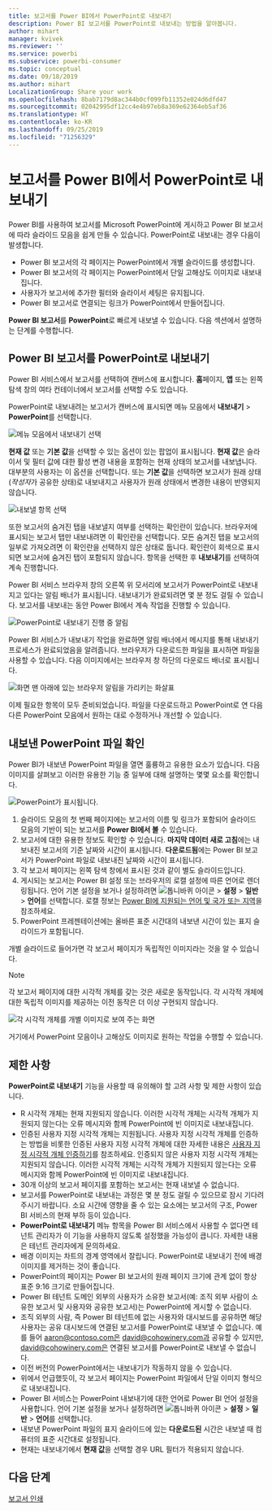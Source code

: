 ```yaml
---
title: 보고서를 Power BI에서 PowerPoint로 내보내기
description: Power BI 보고서를 PowerPoint로 내보내는 방법을 알아봅니다.
author: mihart
manager: kvivek
ms.reviewer: ''
ms.service: powerbi
ms.subservice: powerbi-consumer
ms.topic: conceptual
ms.date: 09/18/2019
ms.author: mihart
LocalizationGroup: Share your work
ms.openlocfilehash: 8bab7179d8ac344b0cf099fb11352e024d6dfd47
ms.sourcegitcommit: 02042995df12cc4e4b97eb8a369e62364eb5af36
ms.translationtype: HT
ms.contentlocale: ko-KR
ms.lasthandoff: 09/25/2019
ms.locfileid: "71256329"
---
```

# <a name="export-reports-from-power-bi-to-powerpoint"></a>보고서를 Power BI에서 PowerPoint로 내보내기
Power BI를 사용하여 보고서를 Microsoft PowerPoint에 게시하고 Power BI 보고서에 따라 슬라이드 모음을 쉽게 만들 수 있습니다. PowerPoint로 내보내는 경우 다음이 발생합니다.

* Power BI 보고서의 각 페이지는 PowerPoint에서 개별 슬라이드를 생성합니다.
* Power BI 보고서의 각 페이지는 PowerPoint에서 단일 고해상도 이미지로 내보내집니다.
* 사용자가 보고서에 추가한 필터와 슬라이서 세팅은 유지됩니다.
* Power BI 보고서로 연결되는 링크가 PowerPoint에서 만들어집니다.

**Power BI 보고서**를 **PowerPoint**로 빠르게 내보낼 수 있습니다. 다음 섹션에서 설명하는 단계를 수행합니다.

## <a name="export-your-power-bi-report-to-powerpoint"></a>Power BI 보고서를 PowerPoint로 내보내기
Power BI 서비스에서 보고서를 선택하여 캔버스에 표시합니다. **홈**페이지, **앱** 또는 왼쪽 탐색 창의 여타 컨테이너에서 보고서를 선택할 수도 있습니다.

PowerPoint로 내보내려는 보고서가 캔버스에 표시되면 메뉴 모음에서 **내보내기** > **PowerPoint**를 선택합니다.

![메뉴 모음에서 내보내기 선택](media/end-user-powerpoint/power-bi-export.png)

**현재 값** 또는 **기본 값**을 선택할 수 있는 옵션이 있는 팝업이 표시됩니다. **현재 값**은 슬라이서 및 필터 값에 대한 활성 변경 내용을 포함하는 현재 상태의 보고서를 내보냅니다. 대부분의 사용자는 이 옵션을 선택합니다. 또는 **기본 값**을 선택하면 보고서가 원래 상태(*작성자*가 공유한 상태)로 내보내지고 사용자가 원래 상태에서 변경한 내용이 반영되지 않습니다.

![내보낼 항목 선택](media/end-user-powerpoint/power-bi-current-values.png)
 
또한 보고서의 숨겨진 탭을 내보낼지 여부를 선택하는 확인란이 있습니다. 브라우저에 표시되는 보고서 탭만 내보내려면 이 확인란을 선택합니다. 모든 숨겨진 탭을 보고서의 일부로 가져오려면 이 확인란을 선택하지 않은 상태로 둡니다. 확인란이 회색으로 표시되면 보고서에 숨겨진 탭이 포함되지 않습니다. 항목을 선택한 후 **내보내기**를 선택하여 계속 진행합니다.

Power BI 서비스 브라우저 창의 오른쪽 위 모서리에 보고서가 PowerPoint로 내보내지고 있다는 알림 배너가 표시됩니다. 내보내기가 완료되려면 몇 분 정도 걸릴 수 있습니다. 보고서를 내보내는 동안 Power BI에서 계속 작업을 진행할 수 있습니다.

![PowerPoint로 내보내기 진행 중 알림](media/end-user-powerpoint/power-bi-export-progress.png)

Power BI 서비스가 내보내기 작업을 완료하면 알림 배너에서 메시지를 통해 내보내기 프로세스가 완료되었음을 알려줍니다. 브라우저가 다운로드한 파일을 표시하면 파일을 사용할 수 있습니다. 다음 이미지에서는 브라우저 창 하단의 다운로드 배너로 표시됩니다.

![화면 맨 아래에 있는 브라우저 알림을 가리키는 화살표](media/end-user-powerpoint/powerbi_to_powerpoint_4.png)

이제 필요한 항목이 모두 준비되었습니다. 파일을 다운로드하고 PowerPoint로 연 다음 다른 PowerPoint 모음에서 원하는 대로 수정하거나 개선할 수 있습니다.

## <a name="check-out-your-exported-powerpoint-file"></a>내보낸 PowerPoint 파일 확인
Power BI가 내보낸 PowerPoint 파일을 열면 훌륭하고 유용한 요소가 있습니다. 다음 이미지를 살펴보고 이러한 유용한 기능 중 일부에 대해 설명하는 몇몇 요소를 확인합니다.

![PowerPoint가 표시됩니다.](media/end-user-powerpoint/powerbi_to_powerpoint_5.png)

1. 슬라이드 모음의 첫 번째 페이지에는 보고서의 이름 및 링크가 포함되어 슬라이드 모음의 기반이 되는 보고서를 **Power BI에서 볼** 수 있습니다.
2. 보고서에 대한 유용한 정보도 확인할 수 있습니다. **마지막 데이터 새로 고침**에는 내보내진 보고서의 기준 날짜와 시간이 표시됩니다. **다운로드됨**에는 Power BI 보고서가 PowerPoint 파일로 내보내진 날짜와 시간이 표시됩니다.
3. 각 보고서 페이지는 왼쪽 탐색 창에서 표시된 것과 같이 별도 슬라이드입니다. 
4. 게시되는 보고서는 Power BI 설정 또는 브라우저의 로캘 설정에 따른 언어로 렌더링됩니다. 언어 기본 설정을 보거나 설정하려면 ![톱니바퀴 아이콘](media/end-user-powerpoint/power-bi-settings-icon.png) > **설정** > **일반** > **언어**를 선택합니다. 로캘 정보는 [Power BI에 지원되는 언어 및 국가 또는 지역](../supported-languages-countries-regions.md)을 참조하세요.
5. PowerPoint 프레젠테이션에는 올바른 표준 시간대의 내보낸 시간이 있는 표지 슬라이드가 포함됩니다.

개별 슬라이드로 들어가면 각 보고서 페이지가 독립적인 이미지라는 것을 알 수 있습니다.

>[!NOTE]
> 각 보고서 페이지에 대한 시각적 개체를 갖는 것은 새로운 동작입니다. 각 시각적 개체에 대한 독립적 이미지를 제공하는 이전 동작은 더 이상 구현되지 않습니다. 
 

![각 시각적 개체를 개별 이미지로 보여 주는 화면](media/end-user-powerpoint/powerbi_to_powerpoint_6.png)

거기에서 PowerPoint 모음이나 고해상도 이미지로 원하는 작업을 수행할 수 있습니다.

## <a name="limitations"></a>제한 사항
**PowerPoint로 내보내기** 기능을 사용할 때 유의해야 할 고려 사항 및 제한 사항이 있습니다.

* R 시각적 개체는 현재 지원되지 않습니다. 이러한 시각적 개체는 시각적 개체가 지원되지 않는다는 오류 메시지와 함께 PowerPoint에 빈 이미지로 내보내집니다.
* 인증된 사용자 지정 시각적 개체는 지원됩니다. 사용자 지정 시각적 개체를 인증하는 방법을 비롯한 인증된 사용자 지정 시각적 개체에 대한 자세한 내용은 [사용자 지정 시각적 개체 인증하기](../power-bi-custom-visuals-certified.md)를 참조하세요. 인증되지 않은 사용자 지정 시각적 개체는 지원되지 않습니다. 이러한 시각적 개체는 시각적 개체가 지원되지 않는다는 오류 메시지와 함께 PowerPoint에 빈 이미지로 내보내집니다.
* 30개 이상의 보고서 페이지를 포함하는 보고서는 현재 내보낼 수 없습니다.
* 보고서를 PowerPoint로 내보내는 과정은 몇 분 정도 걸릴 수 있으므로 잠시 기다려 주시기 바랍니다. 소요 시간에 영향을 줄 수 있는 요소에는 보고서의 구조, Power BI 서비스의 현재 부하 등이 있습니다.
* **PowerPoint로 내보내기** 메뉴 항목을 Power BI 서비스에서 사용할 수 없다면 테넌트 관리자가 이 기능을 사용하지 않도록 설정했을 가능성이 큽니다. 자세한 내용은 테넌트 관리자에게 문의하세요.
* 배경 이미지는 차트의 경계 영역에서 잘립니다. PowerPoint로 내보내기 전에 배경 이미지를 제거하는 것이 좋습니다.
* PowerPoint의 페이지는 Power BI 보고서의 원래 페이지 크기에 관계 없이 항상 표준 9:16 크기로 만들어집니다.
* Power BI 테넌트 도메인 외부의 사용자가 소유한 보고서(예: 조직 외부 사람이 소유한 보고서 및 사용자와 공유한 보고서)는 PowerPoint에 게시할 수 없습니다.
* 조직 외부의 사람, 즉 Power BI 테넌트에 없는 사용자와 대시보드를 공유하면 해당 사용자는 공유 대시보드에 연결된 보고서를 PowerPoint로 내보낼 수 없습니다. 예를 들어 aaron@contoso.com은 david@cohowinery.com과 공유할 수 있지만, david@cohowinery.com은 연결된 보고서를 PowerPoint로 내보낼 수 없습니다.
* 이전 버전의 PowerPoint에서는 내보내기가 작동하지 않을 수 있습니다.
* 위에서 언급했듯이, 각 보고서 페이지는 PowerPoint 파일에서 단일 이미지 형식으로 내보내집니다.
* Power BI 서비스는 PowerPoint 내보내기에 대한 언어로 Power BI 언어 설정을 사용합니다. 언어 기본 설정을 보거나 설정하려면 ![톱니바퀴 아이콘](media/end-user-powerpoint/power-bi-settings-icon.png) > **설정** > **일반** > **언어**를 선택합니다.
* 내보낸 PowerPoint 파일의 표지 슬라이드에 있는 **다운로드된** 시간은 내보낼 때 컴퓨터의 표준 시간대로 설정됩니다.
* 현재는 내보내기에서 **현재 값**을 선택할 경우 URL 필터가 적용되지 않습니다.

## <a name="next-steps"></a>다음 단계
[보고서 인쇄](end-user-print.md)
